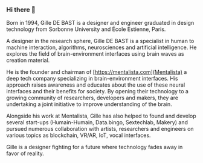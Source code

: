 ### Hi there 👋

Born in 1994, Gille DE BAST is a designer and engineer graduated in design technology from Sorbonne University and École Estienne, Paris.

A designer in the research sphere, Gille DE BAST is a specialist in human to machine interaction, algorithms, neurosciences and artificial intelligence. He explores the field of brain-environment interfaces using brain waves as creation material.

He is the founder and chairman of [https://mentalista.com](Mentalista) a deep tech company specializing in brain-environment interfaces. His approach raises awareness and educates about the use of these neural interfaces and their benefits for society. By opening their technology to a growing community of researchers, developers and makers, they are undertaking a joint initiative to improve understanding of the brain.

Alongside his work at Mentalista, Gille has also helped to found and develop several start-ups (Humain-Humain, Data.bingo, Sextechlab, Makery) and pursued numerous collaboration with artists, researchers and engineers on various topics as blockchain, VR/AR, IoT, vocal interfaces.

Gille is a designer fighting for a future where technology fades away in favor of reality.
